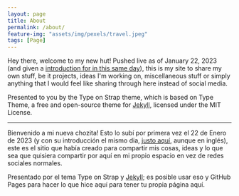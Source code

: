 ```yaml
---
layout: page
title: About
permalink: /about/
feature-img: "assets/img/pexels/travel.jpeg"
tags: [Page]
---
```


Hey there, welcome to my new hut! Pushed live as of January 22, 2023 (and given a [introduction for in this same day](https://thearcadestriker.github.io/website/2023/01/22/introduction-to-new-site.html)), this is my site to share my own stuff, be it projects, ideas I'm working on, miscellaneous stuff or simply anything that I would feel like sharing through here instead of social media.

Presented to you by the Type on Strap theme, which is based on Type Theme, a free and open-source theme for [Jekyll](http://jekyllrb.com/), licensed under the MIT License.

---

Bienvenido a mi nueva chozita! Esto lo subí por primera vez el 22 de Enero de 2023 (y con su introducción el mismo dia, [justo aquí](https://thearcadestriker.github.io/website/2023/01/22/introduction-to-new-site.html), aunque en inglés), este es el sitio que había creado para compartir mis cosas, ideas y lo que sea que quisiera compartir por aquí en mi propio espacio en vez de redes sociales normales.

Presentado por el tema Type on Strap y [Jekyll](http://jekyllrb.com/); es posible usar eso y GitHub Pages para hacer lo que hice aquí para tener tu propia página aquí.